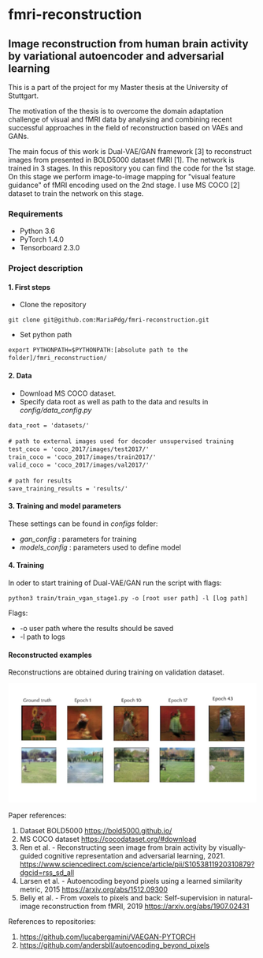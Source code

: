 # fmri-reconstruction
## Image reconstruction from human brain activity by variational autoencoder and adversarial learning

This is a part of the project for my Master thesis at the University of Stuttgart.

The motivation of the thesis is to overcome the domain adaptation challenge of visual and fMRI data by analysing and 
combining recent successful approaches in the field of reconstruction based on VAEs and GANs. 


The main focus of this work is Dual-VAE/GAN framework [3] to reconstruct images from presented in BOLD5000 dataset fMRI [1]. 
The network is trained in 3 stages. In this repository you can find the code for the 1st stage. 
On this stage we perform image-to-image mapping for "visual feature guidance" of fMRI encoding used on the 2nd stage. 
I use MS COCO [2] dataset to train the network on this stage.


### Requirements

* Python 3.6
* PyTorch 1.4.0
* Tensorboard 2.3.0


### Project description

#### 1. First steps

* Clone the repository
````
git clone git@github.com:MariaPdg/fmri-reconstruction.git
````

* Set python path
```
export PYTHONPATH=$PYTHONPATH:[absolute path to the folder]/fmri_reconstruction/
```

#### 2. Data

* Download MS COCO dataset.
* Specify data root as well as path to the data and results in *config/data_config.py* 


```
data_root = 'datasets/'

# path to external images used for decoder unsupervised training
test_coco = 'coco_2017/images/test2017/'
train_coco = 'coco_2017/images/train2017/'
valid_coco = 'coco_2017/images/val2017/'

# path for results
save_training_results = 'results/'

```

#### 3. Training and model parameters

These settings can be found in *configs* folder:

* *gan_config* : parameters for training
* *models_config* : parameters used to define model


#### 4. Training

In oder to start training of Dual-VAE/GAN run the script with flags:

```
python3 train/train_vgan_stage1.py -o [root user path] -l [log path]
```

  Flags:
  * -o user path where the results should be saved 
  * -l path to logs

#### Reconstructed examples

Reconstructions are obtained during training on validation dataset.

![Reconstructions per epoch](docs/reconstructions.png)


Paper references: 

   1. Dataset BOLD5000 https://bold5000.github.io/
   2. MS COCO dataset https://cocodataset.org/#download
   3. Ren et al. - Reconstructing seen image from brain activity by visually-guided cognitive representation 
      and adversarial learning, 2021.
      https://www.sciencedirect.com/science/article/pii/S1053811920310879?dgcid=rss_sd_all
   4. Larsen et al. - Autoencoding beyond pixels using a learned similarity metric, 2015
      https://arxiv.org/abs/1512.09300
   5. Beliy et al. - From voxels to pixels and back: Self-supervision in natural-image reconstruction from fMRI, 2019
      https://arxiv.org/abs/1907.02431
   

References to repositories:

1. https://github.com/lucabergamini/VAEGAN-PYTORCH
2. https://github.com/andersbll/autoencoding_beyond_pixels
